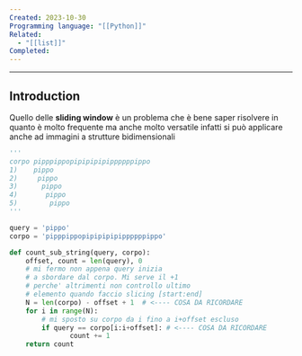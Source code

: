```yaml
---
Created: 2023-10-30
Programming language: "[[Python]]"
Related:
  - "[[list]]"
Completed:
---
```

---
## Introduction
Quello delle **sliding window** è un problema che è bene saper risolvere in quanto è molto frequente ma anche molto versatile infatti si può applicare anche ad immagini a strutture bidimensionali
```python
'''
corpo pipppippopipipipipippppppippo
1)    pippo
2)     pippo
3)      pippo
4)       pippo
5)        pippo
'''

query = 'pippo'
corpo = 'pipppippopipipipipippppppippo'

def count_sub_string(query, corpo):
    offset, count = len(query), 0
    # mi fermo non appena query inizia
    # a sbordare dal corpo. Mi serve il +1
    # perche' altrimenti non controllo ultimo
    # elemento quando faccio slicing [start:end]
    N = len(corpo) - offset + 1  # <---- COSA DA RICORDARE
    for i in range(N):
        # mi sposto su corpo da i fino a i+offset escluso
        if query == corpo[i:i+offset]: # <---- COSA DA RICORDARE
               count += 1
    return count
```